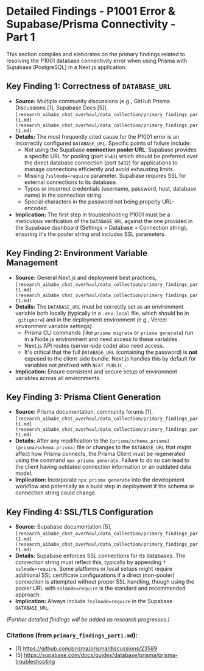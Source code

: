 # Detailed Findings - P1001 Error & Supabase/Prisma Connectivity - Part 1

This section compiles and elaborates on the primary findings related to resolving the P1001 database connectivity error when using Prisma with Supabase (PostgreSQL) in a Next.js application.

## Key Finding 1: Correctness of `DATABASE_URL`
   - **Source:** Multiple community discussions (e.g., GitHub Prisma Discussions [1], Supabase Docs [5]), `[research_aibabe_chat_overhaul/data_collection/primary_findings_part1.md](research_aibabe_chat_overhaul/data_collection/primary_findings_part1.md)`
   - **Details:** The most frequently cited cause for the P1001 error is an incorrectly configured `DATABASE_URL`. Specific points of failure include:
        *   Not using the Supabase **connection pooler URL**. Supabase provides a specific URL for pooling (port `6543`) which should be preferred over the direct database connection (port `5432`) for applications to manage connections efficiently and avoid exhausting limits.
        *   Missing `?sslmode=require` parameter. Supabase requires SSL for external connections to its database.
        *   Typos or incorrect credentials (username, password, host, database name) in the connection string.
        *   Special characters in the password not being properly URL-encoded.
   - **Implication:** The first step in troubleshooting P1001 must be a meticulous verification of the `DATABASE_URL` against the one provided in the Supabase dashboard (Settings > Database > Connection string), ensuring it's the pooler string and includes SSL parameters.

## Key Finding 2: Environment Variable Management
   - **Source:** General Next.js and deployment best practices, `[research_aibabe_chat_overhaul/data_collection/primary_findings_part1.md](research_aibabe_chat_overhaul/data_collection/primary_findings_part1.md)`
   - **Details:** The `DATABASE_URL` must be correctly set as an environment variable both locally (typically in a `.env.local` file, which should be in `.gitignore`) and in the deployment environment (e.g., Vercel environment variable settings).
        *   Prisma CLI commands (like `prisma migrate` or `prisma generate`) run in a Node.js environment and need access to these variables.
        *   Next.js API routes (server-side code) also need access.
        *   It's critical that the full `DATABASE_URL` (containing the password) is **not** exposed to the client-side bundle. Next.js handles this by default for variables not prefixed with `NEXT_PUBLIC_`.
   - **Implication:** Ensure consistent and secure setup of environment variables across all environments.

## Key Finding 3: Prisma Client Generation
   - **Source:** Prisma documentation, community forums [1], `[research_aibabe_chat_overhaul/data_collection/primary_findings_part1.md](research_aibabe_chat_overhaul/data_collection/primary_findings_part1.md)`
   - **Details:** After any modification to the `[prisma/schema.prisma](prisma/schema.prisma)` file or changes to the `DATABASE_URL` that might affect how Prisma connects, the Prisma Client must be regenerated using the command `npx prisma generate`. Failure to do so can lead to the client having outdated connection information or an outdated data model.
   - **Implication:** Incorporate `npx prisma generate` into the development workflow and potentially as a build step in deployment if the schema or connection string could change.

## Key Finding 4: SSL/TLS Configuration
   - **Source:** Supabase documentation [5], `[research_aibabe_chat_overhaul/data_collection/primary_findings_part1.md](research_aibabe_chat_overhaul/data_collection/primary_findings_part1.md)`
   - **Details:** Supabase enforces SSL connections for its databases. The connection string must reflect this, typically by appending `?sslmode=require`. Some platforms or local setups might require additional SSL certificate configurations if a direct (non-pooler) connection is attempted without proper SSL handling, though using the pooler URL with `sslmode=require` is the standard and recommended approach.
   - **Implication:** Always include `?sslmode=require` in the Supabase `DATABASE_URL`.

*(Further detailed findings will be added as research progresses.)*

### Citations (from `primary_findings_part1.md`):
*   [1] https://github.com/prisma/prisma/discussions/23589
*   [5] https://supabase.com/docs/guides/database/prisma/prisma-troubleshooting